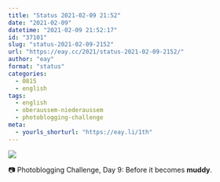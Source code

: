 ```yaml
---
title: "Status 2021-02-09 21:52"
date: "2021-02-09"
datetime: "2021-02-09 21:52:17"
id: "37101"
slug: "status-2021-02-09-2152"
url: "https://eay.cc/2021/status-2021-02-09-2152/"
author: "eay"
format: "status"
categories:
  - 0815
  - english
tags:
  - english
  - oberaussem-niederaussem
  - photoblogging-challenge
meta:
  - yourls_shorturl: "https://eay.li/1th"
---
```


![](https://eay.cc/uploads/2021/mb-9-muddy.jpg)

📷 Photoblogging Challenge, Day 9: Before it becomes **muddy**.

